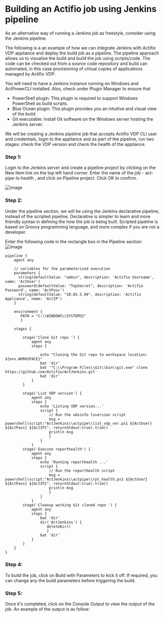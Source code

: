 # Building an Actifio job using Jenkins pipeline 

As an alternative way of running a Jenkins job as freestyle, consider using the Jenkins pipeline.

The following is a an example of how we can integrate Jenkins with Actifio VDP appliance and deploy the build job as a pipeline. The pipeline approach allows us to visualise the build and build the job using scripts/code. The code can be checked out from a source code repository and build can automated, in this case provisioning of virtual copies of applications managed by Actifio VDP.

You will need to have a Jenkins instance running on Windows and ActPowerCLI installed. Also, check under Plugin Manager to ensure that 
- PowerShell plugin: This plugin is required to support Windows PowerShell as build scripts.
- Blue Ocean plugin: This plugin provides you an intuitive and visual view of the build
- Git executable: Install Git software on the Windows server hosting the Jenkins server.

We will be creating a Jenkins pipeline job that accepts Actifio VDP CLI user and credentials, login to the appliance and as part of the pipeline, run two stages: check the VDP version and check the health of the appliance.

### Step 1:
Login to the Jenkins server and create a pipeline project by clicking on the New Item link on the top left hand corner. Enter the name of the job - act-pipe-ls-health , and click on Pipeline project. Click OK to confirm.

![image](https://user-images.githubusercontent.com/17056169/70288911-45ad5500-1827-11ea-8d6d-3b87ef8c9517.png)

### Step 2:

Under the pipeline section, we will be using the Jenkins declarative pipeline, instead of the scripted pipeline. Declarative is simpler to learn and more friendly syntax in defining the how the job is being built. Scripted pipeline is based on Groovy programming language, and more complex if you are not a developer.

Enter the following code in the rectangle box in the Pipeline section:
![image](https://user-images.githubusercontent.com/17056169/70289011-94f38580-1827-11ea-90f8-227beccfa2ab.png)

```
pipeline {
    agent any 

    // variables for the parameterised execution
    parameters {
      string(defaultValue: "admin", description: 'Actifio Username', name: 'ActUser')
      password(defaultValue: "TopSecret", description: 'Actifio Password', name: 'ActPass')
      string(defaultValue: "10.65.5.99", description: 'Actifio Appliance', name: 'ActIP')  
    }

    environment {
       PATH = "C:\\WINDOWS\\SYSTEM32"
       }

    stages {

        stage('Clone Git repo ') {
            agent any 
            steps {

                echo "Cloning the Git repo to workspace location: ${env.WORKSPACE}"  
        		bat 'dir'
        		bat '"C:\\Program Files\\Git\\bin\\git.exe" clone https://github.com/Actifio/ActJenkins.git'
        		bat 'dir'
            }
        }

        stage('List VDP version') {
            agent any
            steps {
                echo 'Listing VDP version...'
                script {
         			// Run the udsinfo lsversion script
         			msg = powershell(script:"ActJenkins\\actpipe\\list_vdp_ver.ps1 ${ActUser} ${ActPass} ${ActIP}", returnStdout:true).trim() 
         			println msg
         			}
            	}
        	}
        stage('Execute reporthealth') {
            agent any
            steps {
                echo 'Running reporthealth ...'
                script {
         			// Run the reporthealth script
         			msg = powershell(script:"ActJenkins\\actpipe\\rpt_health.ps1 ${ActUser} ${ActPass} ${ActIP}", returnStdout:true).trim() 
         			println msg
         			}
            	}
        	}
        stage('Cleanup working Git cloned repo ') {
            agent any 
            steps {
                bat 'dir'
        		dir('ActJenkins') {
                   deleteDir()
                   }
        		bat 'dir'
            }
        }        	
    }
}
```

### Step 4:
To build the job, click on Build with Parameters to kick it off. If required, you can change any the build parameters before triggering the build. 


### Step 5:
Once it's completed, click on the Console Output to view the output of the job. An example of the output is as follow:
